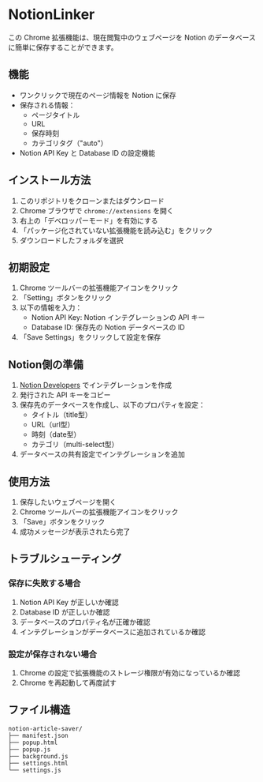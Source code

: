 # NotionLinker

この Chrome 拡張機能は、現在閲覧中のウェブページを Notion のデータベースに簡単に保存することができます。

## 機能

- ワンクリックで現在のページ情報を Notion に保存
- 保存される情報：
  - ページタイトル
  - URL
  - 保存時刻
  - カテゴリタグ（"auto"）
- Notion API Key と Database ID の設定機能

## インストール方法

1. このリポジトリをクローンまたはダウンロード
2. Chrome ブラウザで `chrome://extensions` を開く
3. 右上の「デベロッパーモード」を有効にする
4. 「パッケージ化されていない拡張機能を読み込む」をクリック
5. ダウンロードしたフォルダを選択

## 初期設定

1. Chrome ツールバーの拡張機能アイコンをクリック
2. 「Setting」ボタンをクリック
3. 以下の情報を入力：
   - Notion API Key: Notion インテグレーションの API キー
   - Database ID: 保存先の Notion データベースの ID
4. 「Save Settings」をクリックして設定を保存

## Notion側の準備

1. [Notion Developers](https://developers.notion.com/) でインテグレーションを作成
2. 発行された API キーをコピー
3. 保存先のデータベースを作成し、以下のプロパティを設定：
   - タイトル（title型）
   - URL（url型）
   - 時刻（date型）
   - カテゴリ（multi-select型）
4. データベースの共有設定でインテグレーションを追加

## 使用方法

1. 保存したいウェブページを開く
2. Chrome ツールバーの拡張機能アイコンをクリック
3. 「Save」ボタンをクリック
4. 成功メッセージが表示されたら完了

## トラブルシューティング

### 保存に失敗する場合

1. Notion API Key が正しいか確認
2. Database ID が正しいか確認
3. データベースのプロパティ名が正確か確認
4. インテグレーションがデータベースに追加されているか確認

### 設定が保存されない場合

1. Chrome の設定で拡張機能のストレージ権限が有効になっているか確認
2. Chrome を再起動して再度試す

## ファイル構造

```
notion-article-saver/
├── manifest.json
├── popup.html
├── popup.js
├── background.js
├── settings.html
└── settings.js
```
